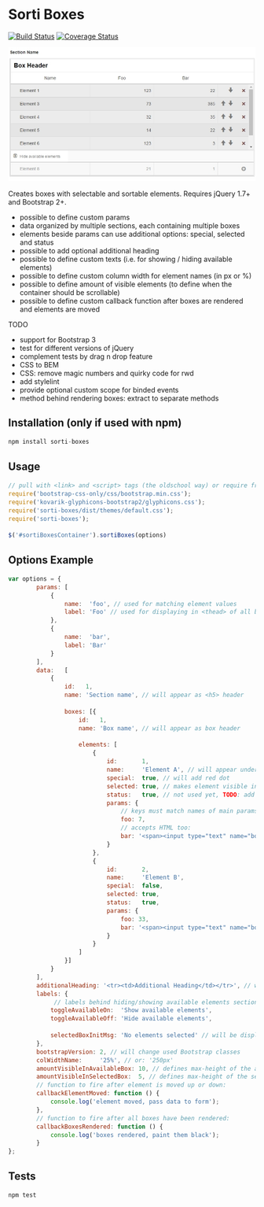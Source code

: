 
Sorti Boxes
=========

[![Build Status](https://travis-ci.org/folmert/sorti-boxes.svg?branch=master)](https://travis-ci.org/folmert/sorti-boxes)
[![Coverage Status](https://coveralls.io/repos/github/folmert/sorti-boxes/badge.svg?branch=master)](https://coveralls.io/github/folmert/sorti-boxes?branch=master)

![alt tag](preview.jpg)

Creates boxes with selectable and sortable elements. Requires jQuery 1.7+ and Bootstrap 2+.
- possible to define custom params
- data organized by multiple sections, each containing multiple boxes
- elements beside params can use additional options: special, selected and status
- possible to add optional additional heading
- possible to define custom texts (i.e. for showing / hiding available elements)
- possible to define custom column width for element names (in px or %)
- possible to define amount of visible elements (to define when the container should be scrollable)
- possible to define custom callback function after boxes are rendered and elements are moved

TODO
- support for Bootstrap 3
- test for different versions of jQuery
- complement tests by drag n drop feature
- CSS to BEM
- CSS: remove magic numbers and quirky code for rwd
- add stylelint
- provide optional custom scope for binded events
- method behind rendering boxes: extract to separate methods



## Installation (only if used with npm)

  ```javascript
  npm install sorti-boxes
  ```

## Usage

```javascript
// pull with <link> and <script> tags (the oldschool way) or require from node_modules (more advised):
require('bootstrap-css-only/css/bootstrap.min.css');
require('kovarik-glyphicons-bootstrap2/glyphicons.css');
require('sorti-boxes/dist/themes/default.css');
require('sorti-boxes');

$('#sortiBoxesContainer').sortiBoxes(options)
```

## Options Example

```javascript
var options = {
        params: [
            {
                name:  'foo', // used for matching element values
                label: 'Foo' // used for displaying in <thead> of all boxes
            },
            {
                name:  'bar',
                label: 'Bar'
            }
        ],
        data:   [
            {
                id:   1,
                name: 'Section name', // will appear as <h5> header

                boxes: [{
                    id:   1,
                    name: 'Box name', // will appear as box header

                    elements: [
                        {
                            id:       1,
                            name:     'Element A', // will appear under Name column
                            special:  true, // will add red dot
                            selected: true, // makes element visible in selected area
                            status:   true, // not used yet, TODO: add new class when element.status == true
                            params: {
                                // keys must match names of main params
                                foo: 7,
                                // accepts HTML too:                                
                                bar: '<span><input type="text" name="box[1][element][1][bar]" value="9"></span>'
                            }
                        },
                        {
                            id:       2,
                            name:     'Element B',
                            special:  false,
                            selected: true,
                            status:   true,
                            params: {
                                foo: 33,
                                bar: '<span><input type="text" name="box[1][element][2][bar]" value="46"></span>'                                
                            }
                        }
                    ]
                }]
            }
        ],
        additionalHeading: '<tr><td>Additional Heading</td></tr>', // will be appended to <thead>, to all boxes
        labels: {
             // labels behind hiding/showing available elements section:
            toggleAvailableOn:  'Show available elements',
            toggleAvailableOff: 'Hide available elements',
             
            selectedBoxInitMsg: 'No elements selected' // will be displayed if no elements are selected
        },
        bootstrapVersion: 2, // will change used Bootstrap classes
        colWidthName:     '25%', // or: '250px'
        amountVisibleInAvailableBox: 10, // defines max-height of the available elements section
        amountVisibleInSelectedBox:  5, // defines max-height of the selected elements section
        // function to fire after element is moved up or down:
        callbackElementMoved: function () {
            console.log('element moved, pass data to form');
        },
        // function to fire after all boxes have been rendered:
        callbackBoxesRendered: function () {
            console.log('boxes rendered, paint them black');
        }
};
```

## Tests

  ```
  npm test
  ```
